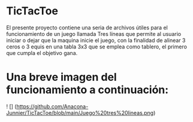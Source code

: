 # TicTacToe
El presente proyecto contiene una seria de archivos útiles para el funcionamiento de un juego llamada Tres líneas que permite al usuario 
iniciar o dejar que la maquina inicie el juego, con la finalidad de alinear 3 ceros o 3 equis en una tabla 3x3 que se emplea como tablero,
el primero que cumpla el objetivo gana. 

# Una breve imagen del funcionamiento a continuación: 
! [] (https://github.com/Anacona-Junnier/TicTacToe/blob/main/Juego%20tres%20lineas.png)


